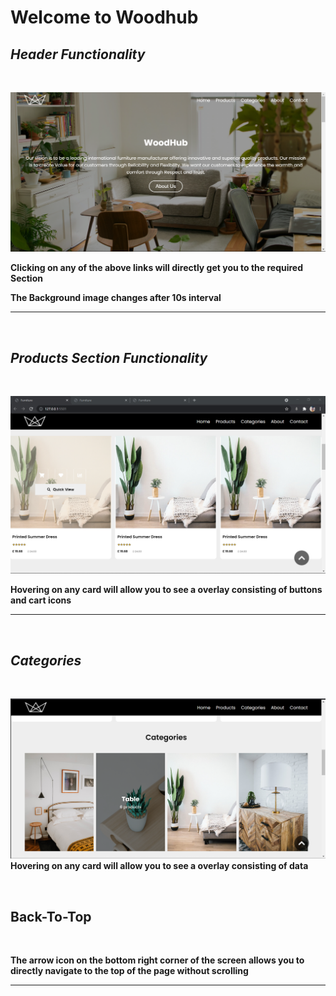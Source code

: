 # Welcome to Woodhub

## _Header Functionality_ 
</br>

![img-1](assets\screenshots\ss1.PNG)

**Clicking on any of the above links will directly get you to the required Section**

**The Background image changes after 10s interval** 

___
</br>

## _Products Section Functionality_
</br>

![img-2](assets\screenshots\ss2.png)

**Hovering on any card will allow you to see a overlay consisting of buttons and cart icons**

___
</br>

## _Categories_
</br>

![img-3](assets\screenshots\ss3.png)
**Hovering on any card will allow you to see a overlay consisting of data**


</br>

## Back-To-Top 
</br>

**The arrow icon on the bottom right corner of the screen allows you to directly navigate to the top of the page without scrolling**

___

